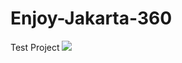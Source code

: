 # Enjoy-Jakarta-360
Test Project
<a href='https://travis-ci.org/garvield-reaver/Enjoy-Jakarta-360'><img src='https://secure.travis-ci.org/Kellinreaver/Enjoy-Jakarta-360.png?branch=master'></a>